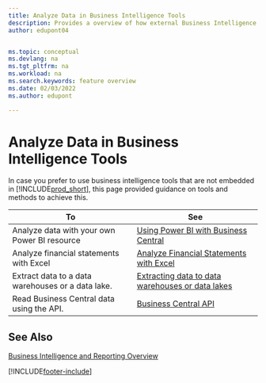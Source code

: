```yaml
---
title: Analyze Data in Business Intelligence Tools
description: Provides a overview of how external Business Intelligence tools can interact with Business Central data.
author: edupont04


ms.topic: conceptual
ms.devlang: na
ms.tgt_pltfrm: na
ms.workload: na
ms.search.keywords: feature overview
ms.date: 02/03/2022
ms.author: edupont

---
```

# Analyze Data in Business Intelligence Tools

In case you prefer to use business intelligence tools that are not embedded in [!INCLUDE[prod_short](includes/prod_short.md)], this page provided guidance on tools and methods to achieve this.

| To | See |
| --- | --- |
|Analyze data with your own Power BI resource| [Using Power BI with Business Central](admin-powerbi.md) |
|Analyze financial statements with Excel| [Analyze Financial Statements with Excel](finance-analyze-excel.md) |
|Extract data to a data warehouses or a data lake. |[Extracting data to data warehouses or data lakes](/dynamics365/business-central/dev-itpro/performance/performance-developer#efficient-extracts-to-data-lakes-or-data-warehouses)|
|Read Business Central data using the API.| [Business Central API](/dynamics365/business-central/dev-itpro/api-reference/v2.0/)|

## See Also

[Business Intelligence and Reporting Overview](reports-use-reports.md)


[!INCLUDE[footer-include](includes/footer-banner.md)]